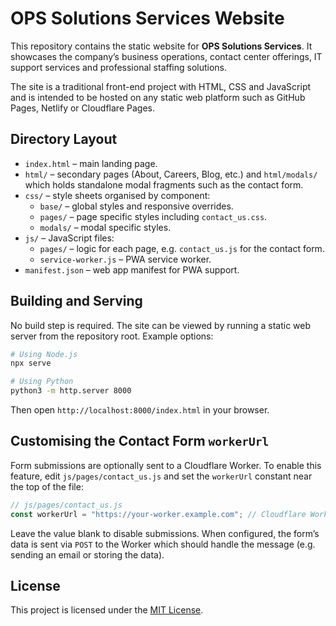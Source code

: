 # OPS Solutions Services Website

This repository contains the static website for **OPS Solutions Services**. It showcases the company’s business operations, contact center offerings, IT support services and professional staffing solutions.

The site is a traditional front-end project with HTML, CSS and JavaScript and is intended to be hosted on any static web platform such as GitHub Pages, Netlify or Cloudflare Pages.

## Directory Layout

- `index.html` &ndash; main landing page.
- `html/` &ndash; secondary pages (About, Careers, Blog, etc.) and `html/modals/` which holds standalone modal fragments such as the contact form.
- `css/` &ndash; style sheets organised by component:
  - `base/` &ndash; global styles and responsive overrides.
  - `pages/` &ndash; page specific styles including `contact_us.css`.
  - `modals/` &ndash; modal specific styles.
- `js/` &ndash; JavaScript files:
  - `pages/` &ndash; logic for each page, e.g. `contact_us.js` for the contact form.
  - `service-worker.js` &ndash; PWA service worker.
- `manifest.json` &ndash; web app manifest for PWA support.

## Building and Serving

No build step is required. The site can be viewed by running a static web server from the repository root. Example options:

```bash
# Using Node.js
npx serve

# Using Python
python3 -m http.server 8000
```

Then open `http://localhost:8000/index.html` in your browser.

## Customising the Contact Form `workerUrl`

Form submissions are optionally sent to a Cloudflare Worker. To enable this feature, edit `js/pages/contact_us.js` and set the `workerUrl` constant near the top of the file:

```javascript
// js/pages/contact_us.js
const workerUrl = "https://your-worker.example.com"; // Cloudflare Worker endpoint
```

Leave the value blank to disable submissions. When configured, the form’s data is sent via `POST` to the Worker which should handle the message (e.g. sending an email or storing the data).


## License

This project is licensed under the [MIT License](LICENSE).


